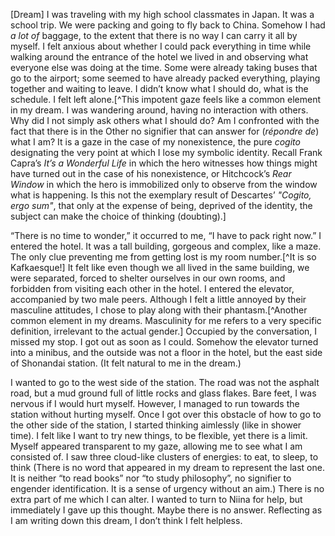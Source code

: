 <span class="init">[Dream]</span> I was traveling with my high school classmates in Japan. It was a school trip. We were packing and going to fly back to China. Somehow I had *a lot of* baggage, to the extent that there is no way I can carry it all by myself. I felt anxious about whether I could pack everything in time while walking around the entrance of the hotel we lived in and observing what everyone else was doing at the time. Some were already taking buses that go to the airport; some seemed to have already packed everything, playing together and waiting to leave. I didn’t know what I should do, what is the schedule. I felt left alone.[^This impotent gaze feels like a common element in my dream. I was wandering around, having no interaction with others. Why did I not simply ask others what I should do? Am I confronted with the fact that there is in the Other no signifier that can answer for (*répondre de*) what I am? It is a gaze in the case of my nonexistence, the pure *cogito* designating the very point at which I lose my symbolic identity. Recall Frank Capra’s *It’s a Wonderful Life* in which the hero witnesses how things might have turned out in the case of his nonexistence, or Hitchcock’s *Rear Window* in which the hero is immobilized only to observe from the window what is happening. Is this not the exemplary result of Descartes’ *"Cogito, ergo sum"*, that only at the expense of being, deprived of the identity, the subject can make the choice of thinking (doubting).]

“There is no time to wonder,” it occurred to me, “I have to pack right now.” I entered the hotel. It was a tall building, gorgeous and complex, like a maze. The only clue preventing me from getting lost is my room number.[^It is so Kafkaesque!] It felt like even though we all lived in the same building, we were separated, forced to shelter ourselves in our own rooms, and forbidden from visiting each other in the hotel. I entered the elevator, accompanied by two male peers. Although I felt a little annoyed by their masculine attitudes, I chose to play along with their phantasm.[^Another common element in my dreams. Masculinity for me refers to a very specific definition, irrelevant to the actual gender.] Occupied by the conversation, I missed my stop. I got out as soon as I could. Somehow the elevator turned into a minibus, and the outside was not a floor in the hotel, but the east side of Shonandai station. (It felt natural to me in the dream.) 

I wanted to go to the west side of the station. The road was not the asphalt road, but a mud ground full of little rocks and glass flakes. Bare feet, I was nervous if I would hurt myself. However, I managed to run towards the station without hurting myself. Once I got over this obstacle of how to go to the other side of the station, I started thinking aimlessly (like in shower time). I felt like I want to try new things, to be flexible, yet there is a limit. Myself appeared transparent to my gaze, allowing me to see what I am consisted of. I saw three cloud-like clusters of energies: to eat, to sleep, to think (There is no word that appeared in my dream to represent the last one. It is neither “to read books” nor “to study philosophy”, no signifier to engender identification. It is a sense of urgency without an aim.) There is no extra part of me which I can alter. I wanted to turn to Niina for help, but immediately I gave up this thought. Maybe there is no answer. Reflecting as I am writing down this dream, I don’t think I felt helpless. 